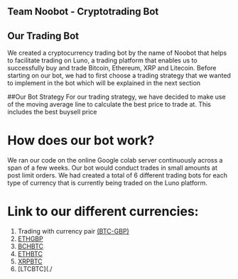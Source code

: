 ## Team Noobot - Cryptotrading Bot 

## Our Trading Bot 
We created a cryptocurrency trading bot by the name of Noobot that helps to facilitate trading on Luno, a trading platform that enables us to successfully buy and trade Bitcoin, Ethereum, XRP and Litecoin. Before starting on our bot, we had to first choose a trading strategy that we wanted to implement in the bot which will be explained in the next section 

##Our Bot Strategy 
For our trading strategy, we have decided to make use of the moving average line to calculate the best price to trade at. This includes the best buysell price 

# How does our bot work? 
We ran our code on the online Google colab server continuously across a span of a few weeks. Our bot would conduct trades in small amounts at post limit orders. We had created a total of 6 different trading bots for each type of currency that is currently being traded on the Luno platform. 

# Link to our different currencies:
1. Trading with currency pair [(BTC-GBP)](./BTCGBP)
2. [ETHGBP](./)
3. [BCHBTC](./)
4. [ETHBTC](./)
5. [XRPBTC](./)
6. [LTCBTC](./
